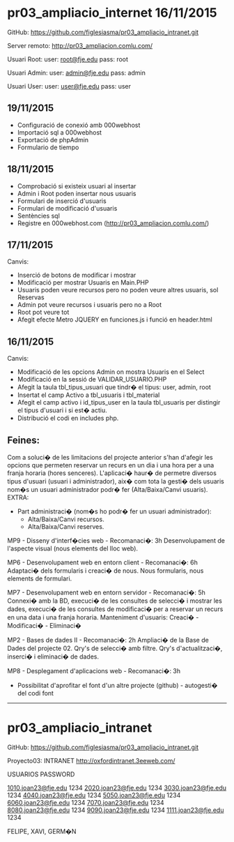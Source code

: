 # pr03_ampliacio_internet 16/11/2015
GitHub: https://github.com/figlesiasma/pr03_ampliacio_intranet.git

Server remoto: http://pr03_ampliacion.comlu.com/

Usuari Root:
  user: root@fje.edu
  pass: root

Usuari Admin:
  user: admin@fje.edu
  pass: admin

Usuari User:
  user: user@fje.edu
  pass: user

19/11/2015
----------
* Configuració de conexió amb 000webhost
* Importació sql a 000webhost
* Exportació de phpAdmin
* Formulario de tiempo

18/11/2015
----------
* Comprobació si existeix usuari al insertar
* Admin i Root poden insertar nous usuaris
* Formulari de inserció d'usuaris
* Formulari de modificació d'usuaris
* Sentències sql
* Registre en 000webhost.com (http://pr03_ampliacion.comlu.com/)

17/11/2015
----------
Canvis:
* Inserció de botons de modificar i mostrar
* Modificació per mostrar Usuaris en Main.PHP
* Usuaris poden veure recursos pero no poden veure altres usuaris, sol Reservas
* Admin pot veure recursos i usuaris pero no a Root
* Root pot veure tot
* Afegit efecte Metro JQUERY en funciones.js i funció en header.html


16/11/2015
----------
Canvis:
* Modificació de les opcions Admin on mostra Usuaris en el Select
* Modificació en la sessió de VALIDAR_USUARIO.PHP
* Afegit la taula tbl_tipus_usuari que tindr� el tipus: user, admin, root
* Insertat el camp Activo a tbl_usuaris i tbl_material
* Afegit el camp activo i id_tipus_user en la taula tbl_usuaris per distingir el tipus d'usuari i si est� actiu.
* Distribució el codi en includes php.

Feines:
-------
Com a soluci� de les limitacions del projecte anterior s'han d'afegir les opcions que permeten
reservar un recurs en un dia i una hora per a una franja horaria (hores senceres).
L'aplicaci� haur� de permetre diversos tipus d'usuari (usuari i administrador),
aix� com tota la gesti� dels usuaris nom�s un usuari administrador podr� fer (Alta/Baixa/Canvi usuaris).
EXTRA:
- Part administraci� (nom�s ho podr� fer un usuari administrador):
  - Alta/Baixa/Canvi recursos.
  - Alta/Baixa/Canvi reserves.								

MP9 - Disseny d'interf�cies web - Recomanaci�:	3h
Desenvolupament de l'aspecte visual (nous elements del lloc web).

MP6 - Desenvolupament web en entorn client - Recomanaci�:	6h
Adaptaci� dels formularis i creaci� de nous.
Nous formularis, nous elements de formulari.								

MP7 - Desenvolupament web en entorn servidor - Recomanaci�:	5h
Connexi� amb la BD, execuci� de les consultes de selecci� i mostrar les dades,
execuci� de les consultes de modificaci� per a reservar un recurs en una data i una franja horaria.
Manteniment d'usuaris: Creaci� - Modificaci� - Eliminaci�								

MP2 - Bases de dades II - Recomanaci�:	2h
Ampliaci� de la Base de Dades del projecte 02.
Qry's de selecci� amb filtre.
Qry's d'actualitzaci�, inserci� i eliminaci� de dades.								

MP8 - Desplegament d'aplicacions web - Recomanaci�:	3h
- Possibilitat d'aprofitar el font d'un altre projecte (github) - autogesti� del codi font								

*****************************************************************************************************************************

# pr03_ampliacio_intranet

GitHub: https://github.com/figlesiasma/pr03_ampliacio_intranet.git

Proyecto03: INTRANET http://oxfordintranet.3eeweb.com/

USUARIOS		PASSWORD

1010.joan23@fje.edu	1234
2020.joan23@fje.edu	1234
3030.joan23@fje.edu	1234
4040.joan23@fje.edu	1234
5050.joan23@fje.edu	1234
6060.joan23@fje.edu	1234
7070.joan23@fje.edu	1234
8080.joan23@fje.edu	1234
9090.joan23@fje.edu	1234
1111.joan23@fje.edu	1234


FELIPE, XAVI, GERM�N
